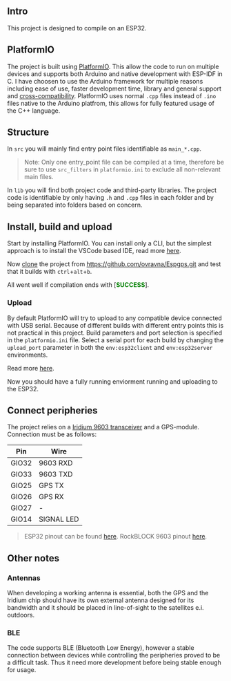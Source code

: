 ## Intro
This project is designed to compile on an ESP32.

## PlatformIO
The project is built using [PlatformIO](http://docs.platformio.org/en/latest/platforms/espressif32.html). This allow the code to run on multiple devices and supports both Arduino and native development with ESP-IDF in C. I have choosen to use the Arduino framework for multiple reasons including ease of use, faster development time, library and general support and [cross-compatibility][2]. 
PlatformIO uses normal `.cpp`  files instead of `.ino` files native to the Arduino platfrom, this allows for fully featured usage of the C++ language.  

## Structure
In `src` you will mainly find entry point files identifiable as `main_*.cpp`.
> Note: Only one entry_point file can be compiled at a time, therefore be sure to use `src_filters` in `platformio.ini` to exclude all non-relevant main files.

In `lib` you will find both project code and third-party libraries. The project code is identifiable by only having `.h` and `.cpp` files in each folder and by being separated into folders based on concern.  

## Install, build and upload 
Start by installing PlatformIO. You can install only a CLI, but the simplest approach is to install the VSCode based IDE, read more [here][3]. 

Now [clone][1] the project from https://github.com/ovravna/Espgps.git and test that it builds with `ctrl`+`alt`+`b`. 

All went well if compilation ends with [<span style="color:green">**SUCCESS**</span>].

### Upload
By default PlatformIO will try to upload to any compatible device connected with USB serial. Because of different builds with different entry points this is not practical in this project. Build parameters and port selection is specified in the `platformio.ini` file. 
Select a serial port for each build by changing the `upload_port` parameter in both the `env:esp32client` and `env:esp32server` environments. 

Read more [here][4].

Now you should have a fully running enviorment running and uploading to the ESP32.
## Connect peripheries
The project relies on a [Iridium 9603 transceiver][5] and a GPS-module. Connection must be as follows:

Pin | Wire
---|---
GIO32 | 9603 RXD
GIO33 | 9603 TXD
GIO25 | GPS TX
GIO26 | GPS RX
GIO27 | -
GIO14 | SIGNAL LED

> ESP32 pinout can be found [here][esp32breakout].
> RockBLOCK 9603 pinout [here][9603breakout].


## Other notes
### Antennas
When developing a working antenna is essential, both the GPS and the Iridium chip should have its own external antenna designed for its bandwidth and it should be placed in line-of-sight to the satellites e.i. outdoors. 
### BLE
The code supports BLE (Bluetooth Low Energy), however a stable connection between devices while controlling the peripheries proved to be a difficult task. Thus it need more development before being stable enough for usage.

[1]:https://code.visualstudio.com/docs/editor/versioncontrol#_cloning-a-repository
[2]:http://docs.platformio.org/en/latest/frameworks/arduino.html#platforms
[3]:https://platformio.org/install/ide?install=vscode
[4]:http://docs.platformio.org/en/latest/projectconf/section_env_upload.html#upload-port
[5]:https://www.iridium.com/products/iridium-9603-3/
[esp32breakout]:https://cdn.instructables.com/FKZ/5Y5T/JFIIR5XE/FKZ5Y5TJFIIR5XE.LARGE.jpg
[9603breakout]:https://docs.rockblock.rock7.com/docs/connectors
